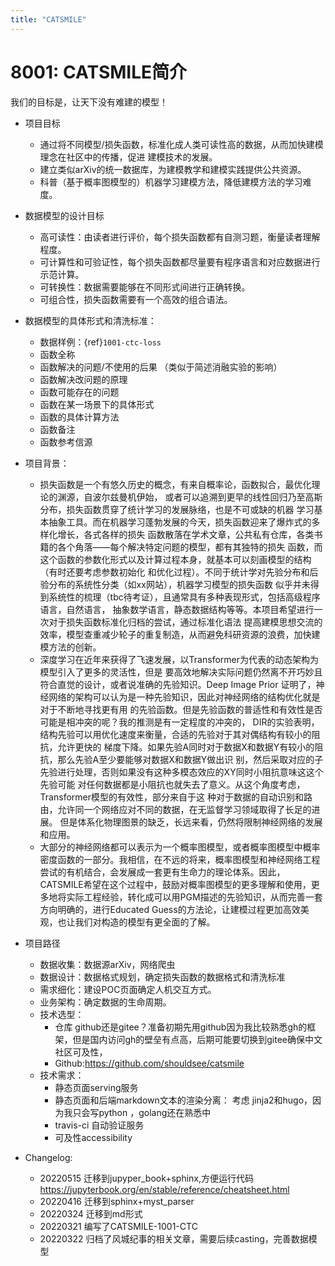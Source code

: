 ```yaml
---
title: "CATSMILE"
---
```


# 8001: CATSMILE简介

我们的目标是，让天下没有难建的模型！

- 项目目标
  - 通过将不同模型/损失函数，标准化成人类可读性高的数据，从而加快建模理念在社区中的传播，促进
  建模技术的发展。
  - 建立类似arXiv的统一数据库，为建模教学和建模实践提供公共资源。
  - 科普（基于概率图模型的）机器学习建模方法，降低建模方法的学习难度。
- 数据模型的设计目标
  - 高可读性：由读者进行评价，每个损失函数都有自测习题，衡量读者理解程度。
  - 可计算性和可验证性，每个损失函数都尽量要有程序语言和对应数据进行示范计算。
  - 可转换性：数据需要能够在不同形式间进行正确转换。
  - 可组合性，损失函数需要有一个高效的组合语法。
- 数据模型的具体形式和清洗标准：
  - 数据样例：{ref}`1001-ctc-loss`
  - 函数全称
  - 函数解决的问题/不使用的后果 （类似于简述消融实验的影响）
  - 函数解决改问题的原理
  - 函数可能存在的问题
  - 函数在某一场景下的具体形式
  - 函数的具体计算方法
  - 函数备注
  - 函数参考信源
- 项目背景：
  - 损失函数是一个有悠久历史的概念，有来自概率论，函数拟合，最优化理论的渊源，自波尔兹曼机伊始，
  或者可以追溯到更早的线性回归乃至高斯分布，损失函数贯穿了统计学习的发展脉络，也是不可或缺的机器
  学习基本抽象工具。而在机器学习蓬勃发展的今天，损失函数迎来了爆炸式的多样化增长，各式各样的损失
  函数散落在学术文章，公共私有仓库，各类书籍的各个角落——每个解决特定问题的模型，都有其独特的损失
  函数，而这个函数的参数化形式以及计算过程本身，就基本可以刻画模型的结构（有时还要考虑参数初始化
  和优化过程）。不同于统计学对先验分布和后验分布的系统性分类（如xx网站），机器学习模型的损失函数
  似乎并未得到系统性的梳理（tbc待考证），且通常具有多种表现形式，包括高级程序语言，自然语言，
  抽象数学语言，静态数据结构等等。本项目希望进行一次对于损失函数标准化归档的尝试，通过标准化语法
  提高建模思想交流的效率，模型查重减少轮子的重复制造，从而避免科研资源的浪费，加快建模方法的创新。
  - 深度学习在近年来获得了飞速发展，以Transformer为代表的动态架构为模型引入了更多的灵活性，但是
  要高效地解决实际问题仍然离不开巧妙且符合直觉的设计，或者说准确的先验知识。Deep Image Prior
  证明了，神经网络的架构可以认为是一种先验知识，因此对神经网络的结构优化就是对于不断地寻找更有用
  的先验函数。但是先验函数的普适性和有效性是否可能是相冲突的呢？我的推测是有一定程度的冲突的，
  DIR的实验表明，结构先验可以用优化速度来衡量，合适的先验对于其对偶结构有较小的阻抗，允许更快的
  梯度下降。如果先验A同时对于数据X和数据Y有较小的阻抗，那么先验A至少要能够对数据X和数据Y做出识
  别，然后采取对应的子先验进行处理，否则如果没有这种多模态效应的XY同时小阻抗意味这这个先验可能
  对任何数据都是小阻抗也就失去了意义。从这个角度考虑，Transformer模型的有效性，部分来自于这
  种对于数据的自动识别和路由，允许同一个网络应对不同的数据，在无监督学习领域取得了长足的进展。
  但是体系化物理图景的缺乏，长远来看，仍然将限制神经网络的发展和应用。
  - 大部分的神经网络都可以表示为一个概率图模型，或者概率图模型中概率密度函数的一部分。我相信，在不远的将来，概率图模型和神经网络工程尝试的有机结合，会发展成一套更有生命力的理论体系。因此，CATSMILE希望在这个过程中，鼓励对概率图模型的更多理解和使用，更多地将实际工程经验，转化成可以用PGM描述的先验知识，从而完善一套方向明确的，进行Educated Guess的方法论，让建模过程更加高效美观，也让我们对构造的模型有更全面的了解。
- 项目路径
  - 数据收集：数据源arXiv，网络爬虫
  - 数据设计：数据格式规划，确定损失函数的数据格式和清洗标准
  - 需求细化：建设POC页面确定人机交互方式。
  - 业务架构：确定数据的生命周期。
  - 技术选型：
    - 仓库 github还是gitee？准备初期先用github因为我比较熟悉gh的框架，但是国内访问gh的壁垒有点高，后期可能要切换到gitee确保中文社区可及性，
    - Github:<https://github.com/shouldsee/catsmile>
  - 技术需求：
    - 静态页面serving服务
    - 静态页面和后端markdown文本的渲染分离：
      考虑 jinja2和hugo，因为我只会写python ，golang还在熟悉中
    - travis-ci 自动验证服务
    - 可及性accessibility

- Changelog:
    - 20220515 迁移到jupyper_book+sphinx,方便运行代码 <https://jupyterbook.org/en/stable/reference/cheatsheet.html>
    - 20220416 迁移到sphinx+myst_parser
    - 20220324 迁移到md形式
    - 20220321 编写了CATSMILE-1001-CTC
    - 20220322 归档了风城纪事的相关文章，需要后续casting，完善数据模型
